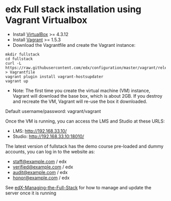 # edx Full stack installation using Vagrant Virtualbox

- Install [VirtualBox](https://www.virtualbox.org/wiki/Downloads) >= 4.3.12
- Install [Vagrant](https://github.com/edx/configuration/wiki/Installing-Vagrant) >= 1.5.3
- Download the Vagrantfile and create the Vagrant instance:

```
mkdir fullstack
cd fullstack
curl -L https://raw.githubusercontent.com/edx/configuration/master/vagrant/release/fullstack/Vagrantfile > Vagrantfile
vagrant plugin install vagrant-hostsupdater
vagrant up
```
- Note: The first time you create the virtual machine (VM) instance, Vagrant will download the base box, which is about 2GB. If you destroy and recreate the VM, Vagrant will re-use the box it downloaded.

Default username/password: vagrant/vagrant

Once the VM is running, you can access the LMS and Studio at these URLS:

- LMS: http://192.168.33.10/
- Studio: http://192.168.33.10:18010/

The latest version of fullstack has the demo course pre-loaded and dummy accounts, you can log in to the website as:

- staff@example.com / edx
- verified@example.com / edx
- audit@example.com / edx
- honor@example.com / edx

See [edX-Managing-the-Full-Stack](https://github.com/edx/configuration/wiki/edX-Managing-the-Full-Stack) for how to manage and update the server once it is running
